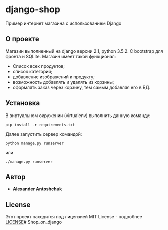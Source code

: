 # django-shop

Пример интернет магазина с использованием Django

## О проекте

Магазин выполненный на django версии 2.1, python 3.5.2. С bootstrap для фронта и SQLite.
Магазин имеет такой функционал:
- Список всех продуктов;
- список категорий;
- добавление изображений к продукту;
- возможность добавлять и удалять из корзины;
- оформлять заказ через корзину, тем самым добавляя его в БД.

## Установка

В виртуальном окружении (virtualenv) выполнить данную команду:
```
pip install -r requirements.txt
```
Далее запустить сервер командой:
```
python manage.py runserver
```
или
```
./manage.py runserver
```


## Автор

* **Alexander Antoshchuk**

## License

Этот проект находится под лицензией MIT License - подробнее [LICENSE](LICENSE.md)# Shop_on_django
